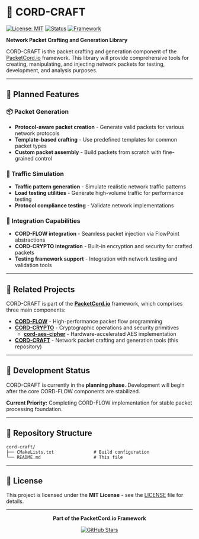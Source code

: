 # 🔨 CORD-CRAFT

[![License: MIT](https://img.shields.io/badge/License-MIT-blue.svg)](https://opensource.org/licenses/MIT)
[![Status](https://img.shields.io/badge/Status-Planned-red)](https://github.com/packetcord/cord-craft)
[![Framework](https://img.shields.io/badge/Part_of-PacketCord.io-blue)](https://github.com/packetcord/packetcord.io)

**Network Packet Crafting and Generation Library**

CORD-CRAFT is the packet crafting and generation component of the [PacketCord.io](https://github.com/packetcord/packetcord.io) framework. This library will provide comprehensive tools for creating, manipulating, and injecting network packets for testing, development, and analysis purposes.

---

## 🎯 Planned Features

### 📦 Packet Generation
- **Protocol-aware packet creation** - Generate valid packets for various network protocols
- **Template-based crafting** - Use predefined templates for common packet types
- **Custom packet assembly** - Build packets from scratch with fine-grained control

### 🔧 Traffic Simulation
- **Traffic pattern generation** - Simulate realistic network traffic patterns
- **Load testing utilities** - Generate high-volume traffic for performance testing
- **Protocol compliance testing** - Validate network implementations

### 🎪 Integration Capabilities
- **CORD-FLOW integration** - Seamless packet injection via FlowPoint abstractions
- **CORD-CRYPTO integration** - Built-in encryption and security for crafted packets
- **Testing framework support** - Integration with network testing and validation tools

---

## 🔗 Related Projects

CORD-CRAFT is part of the **[PacketCord.io](https://github.com/packetcord/packetcord.io)** framework, which comprises three main components:

- **[CORD-FLOW](https://github.com/packetcord/cord-flow)** - High-performance packet flow programming
- **[CORD-CRYPTO](https://github.com/packetcord/cord-crypto)** - Cryptographic operations and security primitives
  - **[cord-aes-cipher](https://github.com/packetcord/cord-aes-cipher)** - Hardware-accelerated AES implementation
- **[CORD-CRAFT](https://github.com/packetcord/cord-craft)** - Network packet crafting and generation tools (this repository)

---

## 🚧 Development Status

CORD-CRAFT is currently in the **planning phase**. Development will begin after the core CORD-FLOW components are stabilized.

**Current Priority:** Completing CORD-FLOW implementation for stable packet processing foundation.

---

## 📁 Repository Structure

```
cord-craft/
├── CMakeLists.txt               # Build configuration
└── README.md                    # This file
```

---

## 📄 License

This project is licensed under the **MIT License** - see the [LICENSE](LICENSE) file for details.

---

<div align="center">

**Part of the PacketCord.io Framework**

[![GitHub Stars](https://img.shields.io/github/stars/packetcord/cord-craft?style=social)](https://github.com/packetcord/cord-craft)

</div>